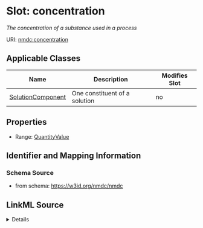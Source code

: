 # Slot: concentration


_The concentration of a substance used in a process_



URI: [nmdc:concentration](https://w3id.org/nmdc/concentration)



<!-- no inheritance hierarchy -->




## Applicable Classes

| Name | Description | Modifies Slot |
| --- | --- | --- |
[SolutionComponent](SolutionComponent.md) | One constituent of a solution |  no  |







## Properties

* Range: [QuantityValue](QuantityValue.md)





## Identifier and Mapping Information







### Schema Source


* from schema: https://w3id.org/nmdc/nmdc




## LinkML Source

<details>
```yaml
name: concentration
description: The concentration of a substance used in a process
from_schema: https://w3id.org/nmdc/nmdc
rank: 1000
domain: SolutionComponent
alias: concentration
domain_of:
- SolutionComponent
range: QuantityValue

```
</details>